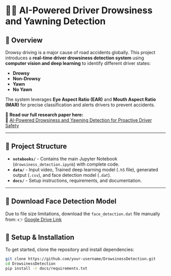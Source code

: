 # 🚗💤 AI-Powered Driver Drowsiness and Yawning Detection

## 📌 Overview
Drowsy driving is a major cause of road accidents globally. This project introduces a **real-time driver drowsiness detection system** using **computer vision and deep learning** to identify different driver states:
- **Drowsy**
- **Non-Drowsy**
- **Yawn**
- **No Yawn**

The system leverages **Eye Aspect Ratio (EAR)** and **Mouth Aspect Ratio (MAR)** for precise classification and alerts drivers to prevent accidents. 

📄 **Read our full research paper here:**  
🔗 [AI-Powered Drowsiness and Yawning Detection for Proactive Driver Safety](https://www.researchgate.net/publication/387274245_AI-Powered_Drowsiness_and_Yawning_Detection_for_Proactive_Driver_Safety)

---

## 📂 Project Structure
- **`notebooks/`** - Contains the main Jupyter Notebook (`drowsiness_detection.ipynb`) with complete code.
- **`data/`** - Input video, Trained deep learning model (`.h5` file), generated output (`.csv`), and face detection model (`.dat`).
- **`docs/`** - Setup instructions, requirements, and documentation.

---
## 🔗 Download Face Detection Model
Due to file size limitations, download the `face_detection.dat` file manually from:
👉 [Google Drive Link](https://drive.google.com/file/d/1-4MOU44SB_KR_6p8sMrJ_YBw6Q7_7bG-/view?usp=sharing)

## 🔧 Setup & Installation
To get started, clone the repository and install dependencies:

```bash
git clone https://github.com/your-username/DrowsinessDetection.git
cd DrowsinessDetection
pip install -r docs/requirements.txt
